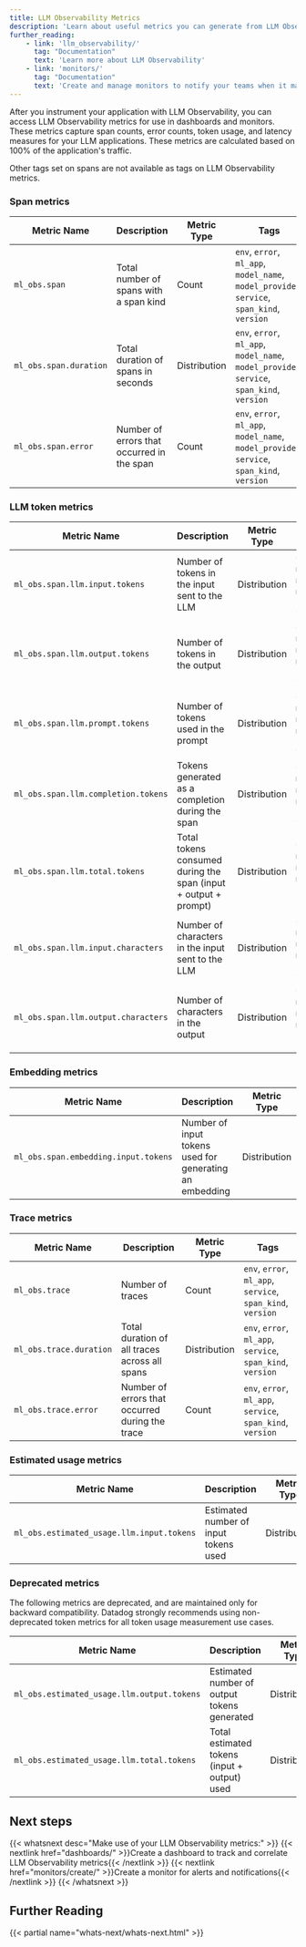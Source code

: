 ```yaml
---
title: LLM Observability Metrics
description: 'Learn about useful metrics you can generate from LLM Observability data.'
further_reading:
    - link: 'llm_observability/'
      tag: "Documentation"
      text: 'Learn more about LLM Observability'
    - link: 'monitors/'
      tag: "Documentation"
      text: 'Create and manage monitors to notify your teams when it matters.'
---
```


After you instrument your application with LLM Observability, you can access LLM Observability metrics for use in dashboards and monitors. These metrics capture span counts, error counts, token usage, and latency measures for your LLM applications. These metrics are calculated based on 100% of the application's traffic.

<div class="alert alert-info">Other tags set on spans are not available as tags on LLM Observability metrics.</div>

### Span metrics

| Metric Name | Description | Metric Type | Tags |
|-------------|-------------|-------------|------|
| `ml_obs.span` | Total number of spans with a span kind | Count | `env`, `error`, `ml_app`, `model_name`, `model_provider`, `service`, `span_kind`, `version` |
| `ml_obs.span.duration` | Total duration of spans in seconds | Distribution | `env`, `error`, `ml_app`, `model_name`, `model_provider`, `service`, `span_kind`, `version` |
| `ml_obs.span.error` | Number of errors that occurred in the span | Count | `env`, `error`, `ml_app`, `model_name`, `model_provider`, `service`, `span_kind`, `version` |

### LLM token metrics

| Metric Name | Description | Metric Type | Tags |
|-------------|-------------|-------------|------|
| `ml_obs.span.llm.input.tokens` | Number of tokens in the input sent to the LLM | Distribution | `env`, `error`, `ml_app`, `model_name`, `model_provider`, `service`, `version` |
| `ml_obs.span.llm.output.tokens` | Number of tokens in the output | Distribution | `env`, `error`, `ml_app`, `model_name`, `model_provider`, `service`, `version` |
| `ml_obs.span.llm.prompt.tokens` | Number of tokens used in the prompt | Distribution | `env`, `error`, `ml_app`, `model_name`, `model_provider`, `service`, `version` |
| `ml_obs.span.llm.completion.tokens` | Tokens generated as a completion during the span | Distribution | `env`, `error`, `ml_app`, `model_name`, `model_provider`, `service`, `version` |
| `ml_obs.span.llm.total.tokens` | Total tokens consumed during the span (input + output + prompt) | Distribution | `env`, `error`, `ml_app`, `model_name`, `model_provider`, `service`, `version` |
| `ml_obs.span.llm.input.characters` | Number of characters in the input sent to the LLM | Distribution | `env`, `error`, `ml_app`, `model_name`, `model_provider`, `service`, `version` |
| `ml_obs.span.llm.output.characters` | Number of characters in the output | Distribution | `env`, `error`, `ml_app`, `model_name`, `model_provider`, `service`, `version` |

### Embedding metrics

| Metric Name | Description | Metric Type | Tags |
|-------------|-------------|-------------|------|
| `ml_obs.span.embedding.input.tokens` | Number of input tokens used for generating an embedding | Distribution | `env`, `error`, `ml_app`, `model_name`, `model_provider`, `service`, `version` |

### Trace metrics

| Metric Name | Description | Metric Type | Tags |
|-------------|-------------|-------------|------|
| `ml_obs.trace` | Number of traces | Count | `env`, `error`, `ml_app`, `service`, `span_kind`, `version` |
| `ml_obs.trace.duration` | Total duration of all traces across all spans | Distribution | `env`, `error`, `ml_app`, `service`, `span_kind`, `version` |
| `ml_obs.trace.error` | Number of errors that occurred during the trace | Count | `env`, `error`, `ml_app`, `service`, `span_kind`, `version` |

### Estimated usage metrics

| Metric Name | Description | Metric Type | Tags |
|-------------|-------------|-------------|------|
| `ml_obs.estimated_usage.llm.input.tokens` | Estimated number of input tokens used | Distribution | `evaluation_name`, `ml_app`, `model_name`, `model_provider`, `model_server` |

### Deprecated metrics

<div class="alert alert-warning">
The following metrics are deprecated, and are maintained only for backward compatibility. Datadog strongly recommends using non-deprecated token metrics for all token usage measurement use cases.
</div>

| Metric Name | Description | Metric Type | Tags |
|-------------|-------------|-------------|------|
| `ml_obs.estimated_usage.llm.output.tokens` | Estimated number of output tokens generated | Distribution | `evaluation_name`, `ml_app`, `model_name`, `model_provider`, `model_server` |
| `ml_obs.estimated_usage.llm.total.tokens` | Total estimated tokens (input + output) used | Distribution | `evaluation_name`, `ml_app`, `model_name`, `model_provider`, `model_server` |

## Next steps

{{< whatsnext desc="Make use of your LLM Observability metrics:" >}}
    {{< nextlink href="dashboards/" >}}Create a dashboard to track and correlate LLM Observability metrics{{< /nextlink >}}
    {{< nextlink href="monitors/create/" >}}Create a monitor for alerts and notifications{{< /nextlink >}}
{{< /whatsnext >}}


## Further Reading

{{< partial name="whats-next/whats-next.html" >}}